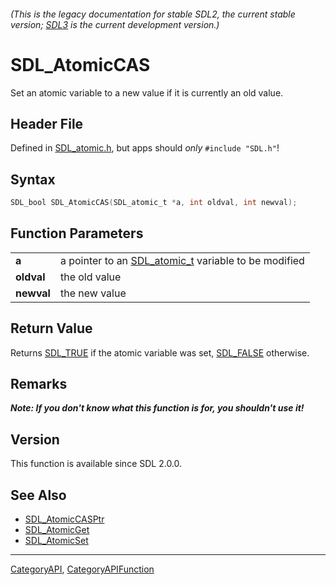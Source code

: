 ###### (This is the legacy documentation for stable SDL2, the current stable version; [SDL3](https://wiki.libsdl.org/SDL3/) is the current development version.)
# SDL_AtomicCAS

Set an atomic variable to a new value if it is currently an old value.

## Header File

Defined in [SDL_atomic.h](https://github.com/libsdl-org/SDL/blob/SDL2/include/SDL_atomic.h), but apps should _only_ `#include "SDL.h"`!

## Syntax

```c
SDL_bool SDL_AtomicCAS(SDL_atomic_t *a, int oldval, int newval);

```

## Function Parameters

|                |                                                                      |
| -------------- | -------------------------------------------------------------------- |
| **a**          | a pointer to an [SDL_atomic_t](SDL_atomic_t) variable to be modified |
| **oldval**     | the old value                                                        |
| **newval**     | the new value                                                        |

## Return Value

Returns [SDL_TRUE](SDL_TRUE) if the atomic variable was set,
[SDL_FALSE](SDL_FALSE) otherwise.

## Remarks

***Note: If you don't know what this function is for, you shouldn't use
it!***

## Version

This function is available since SDL 2.0.0.

## See Also

* [SDL_AtomicCASPtr](SDL_AtomicCASPtr)
* [SDL_AtomicGet](SDL_AtomicGet)
* [SDL_AtomicSet](SDL_AtomicSet)

----
[CategoryAPI](CategoryAPI), [CategoryAPIFunction](CategoryAPIFunction)

